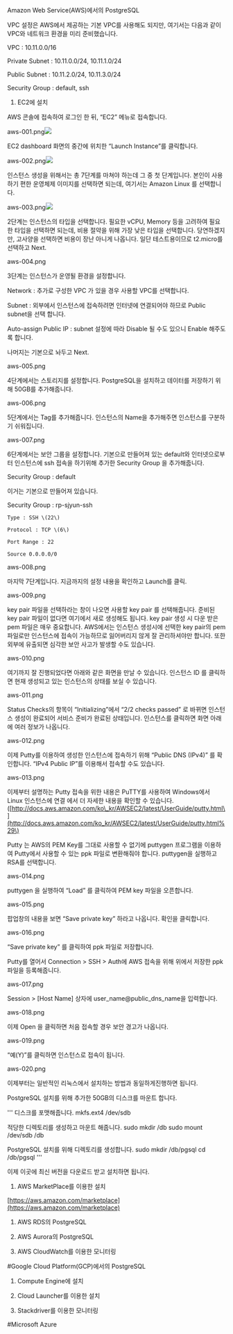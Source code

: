 Amazon Web Service\(AWS\)에서의 PostgreSQL

VPC 설정은 AWS에서 제공하는 기본 VPC를 사용해도 되지만, 여기서는 다음과 같이 VPC와 네트워크 환경을 미리 준비했습니다.

VPC : 10.11.0.0/16

Private Subnet : 10.11.0.0/24, 10.11.1.0/24

Public Subnet : 10.11.2.0/24, 10.11.3.0/24

Security Group : default, ssh



1. EC2에 설치

AWS 콘솔에 접속하여 로그인 한 뒤, “EC2” 메뉴로 접속합니다.

aws-001.png![](/assets/aws-001.png)

EC2 dashboard 화면의 중간에 위치한 “Launch Instance”를 클릭합니다.

aws-002.png![](/assets/aws-002.png)

인스턴스 생성을 위해서는 총 7단계를 마쳐야 하는데 그 중 첫 단계입니다. 본인이 사용하기 편한 운영체제 이미지를 선택하면 되는데, 여기서는 Amazon Linux 를 선택합니다.

aws-003.png![](/assets/aws-003.png)

2단계는 인스턴스의 타입을 선택합니다. 필요한 vCPU, Memory 등을 고려하여 필요한 타입을 선택하면 되는데, 비용 절약을 위해 가장 낮은 타입을 선택합니다. 당연하겠지만, 고사양을 선택하면 비용이 장난 아니게 나옵니다. 일단 테스트용이므로 t2.micro를 선택하고 Next.

aws-004.png





3단계는 인스턴스가 운영될 환경을 설정합니다.

Network : 추가로 구성한 VPC 가 있을 경우 사용할 VPC를 선택합니다.

Subnet : 외부에서 인스턴스에 접속하려면 인터넷에 연결되어야 하므로 Public subnet을 선택 합니다.

Auto-assign Public IP : subnet 설정에 따라 Disable 될 수도 있으니 Enable 해주도록 합니다.

나머지는 기본으로 놔두고 Next.

aws-005.png





4단계에서는 스토리지를 설정합니다. PostgreSQL을 설치하고 데이터를 저장하기 위해 50GB를 추가해줍니다.

aws-006.png





5단계에서는 Tag를 추가해줍니다. 인스턴스의 Name을 추가해주면 인스턴스를 구분하기 쉬워집니다.

aws-007.png





6단계에서는 보안 그룹을 설정합니다. 기본으로 만들어져 있는 default와 인터넷으로부터 인스턴스에 ssh 접속을 하기위해 추가한 Security Group 을 추가해줍니다.

Security Group : default

이거는 기본으로 만들어져 있습니다.

Security Group : rp-sjyun-ssh

```
Type : SSH \(22\)

Protocol : TCP \(6\)

Port Range : 22

Source 0.0.0.0/0
```

aws-008.png

마지막 7단계입니다. 지금까지의 설정 내용을 확인하고 Launch를 클릭.

aws-009.png

key pair 파일을 선택하라는 창이 나오면 사용할 key pair 를 선택해줍니다. 준비된 key pair 파일이 없다면 여기에서 새로 생성해도 됩니다. key pair 생성 시 다운 받은 pem 파일은 매우 중요합니다. AWS에서는 인스턴스 생성시에 선택한 key pair의 pem 파일로만 인스턴스에 접속이 가능하므로 잃어버리지 않게 잘 관리하셔야만 합니다. 또한 외부에 유출되면 심각한 보안 사고가 발생할 수도 있습니다.

aws-010.png

여기까지 잘 진행되었다면 아래와 같은 화면을 만날 수 있습니다. 인스턴스 ID 를 클릭하면 현재 생성되고 있는 인스턴스의 상태를 보실 수 있습니다.

aws-011.png

Status Checks의 항목이 “Initializing”에서 “2/2 checks passed” 로 바뀌면 인스턴스 생성이 완료되어 서비스 준비가 완료된 상태입니다. 인스턴스를 클릭하면 화면 아래에 여러 정보가 나옵니다.

aws-012.png

이제 Putty를 이용하여 생성한 인스턴스에 접속하기 위해 “Public DNS \(IPv4\)” 를 확인합니다. “IPv4 Public IP”를 이용해서 접속할 수도 있습니다.

aws-013.png

이제부터 설명하는 Putty 접속을 위한 내용은 PuTTY를 사용하여 Windows에서 Linux 인스턴스에 연결 에서 더 자세한 내용을 확인할 수 있습니다. \([http://docs.aws.amazon.com/ko\_kr/AWSEC2/latest/UserGuide/putty.html\](http://docs.aws.amazon.com/ko_kr/AWSEC2/latest/UserGuide/putty.html%29\)

Putty 는 AWS의 PEM Key를 그대로 사용할 수 없기에 puttygen 프로그램을 이용하여 Putty에서 사용할 수 있는 ppk 파일로 변환해줘야 합니다. puttygen을 실행하고 RSA를 선택합니다.

aws-014.png

puttygen 을 실행하여 “Load” 를 클릭하여 PEM key 파일을 오픈합니다.

aws-015.png

팝업창의 내용을 보면 “Save private key” 하라고 나옵니다. 확인을 클릭합니다.

aws-016.png

“Save private key” 를 클릭하여 ppk 파일로 저장합니다.

Putty를 열어서 Connection &gt; SSH &gt; Auth에 AWS 접속을 위해 위에서 저장한 ppk 파일을 등록해줍니다.

aws-017.png

Session &gt;  \[Host Name\] 상자에 user\_name@public\_dns\_name을 입력합니다.

aws-018.png

이제 Open 을 클릭하면 처음 접속할 경우 보안 경고가 나옵니다.

aws-019.png

“예\(Y\)”를 클릭하면 인스턴스로 접속이 됩니다.

aws-020.png

이제부터는 일반적인 리눅스에서 설치하는 방법과 동일하게진행하면 됩니다. 

PostgreSQL 설치를 위해 추가한 50GB의 디스크를 마운트 합니다. 

'''
디스크를 포맷해줍니다. 
mkfs.ext4 /dev/sdb

적당한 디렉토리를 생성하고 마운트 해줍니다. 
sudo mkdir /db
sudo mount /dev/sdb /db

PostgreSQL 설치를 위해 디렉토리를 생성합니다. 
sudo mkdir /db/pgsql
cd /db/pgsql
'''

이제 이곳에 최신 버전을 다운로드 받고 설치하면 됩니다. 

1. AWS MarketPlace를 이용한 설치

[https://aws.amazon.com/marketplace](https://aws.amazon.com/marketplace)

1. AWS RDS의 PostgreSQL

2. AWS Aurora의 PostgreSQL

3. AWS CloudWatch를 이용한 모니터링

\#Google Cloud Platform\(GCP\)에서의 PostgreSQL

1. Compute Engine에 설치

2. Cloud Launcher를 이용한 설치

3. Stackdriver를 이용한 모니터링

\#Microsoft Azure

